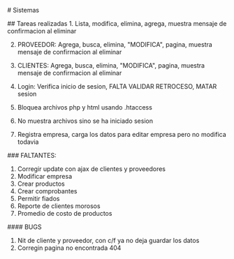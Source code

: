 # Sistemas

## Tareas realizadas 
1. 
Lista, modifica, elimina, agrega, muestra mensaje de confirmacion al eliminar

2. PROVEEDOR:
Agrega, busca, elimina, "MODIFICA", pagina, muestra mensaje de confirmacion al eliminar

3. CLIENTES:
Agrega, busca, elimina, "MODIFICA", pagina, muestra mensaje de confirmacion al eliminar

4. Login:
Verifica inicio de sesion, 
FALTA VALIDAR RETROCESO, MATAR sesion

5. Bloquea archivos php y html usando .htaccess

6. No muestra archivos sino se ha iniciado sesion

7. Registra empresa, carga los datos para editar empresa pero no modifica todavia


### FALTANTES:
1. Corregir update con ajax de clientes y proveedores
2. Modificar empresa
3. Crear productos 
4. Crear comprobantes
5. Permitir fiados
6. Reporte de clientes morosos
7. Promedio de costo de productos 

#### BUGS
1. Nit de cliente y proveedor, con c/f ya no deja guardar los datos
2. Corregin pagina no encontrada 404